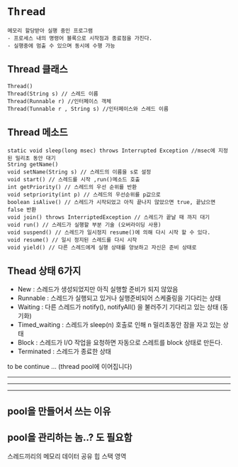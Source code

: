 # `Thread`
    메모리 할당받아 실행 중인 프로그램
    - 프로세스 내의 명령어 블록으로 시작점과 종료점을 가진다.
    - 실행중에 멈출 수 있으며 동시에 수행 가능
    
## Thread 클래스
    Thread()
    Thread(String s) // 스레드 이름
    Thread(Runnable r) //인터페이스 객체
    Thread(Tunnable r , String s) //인터페이스와 스레드 이름

## Thread 메소드
    static void sleep(long msec) throws Interrupted Exception //msec에 지정된 밀리초 동안 대기
    String getName()
    void setName(String s) // 스레드의 이름을 s로 설정
    void start() // 스레드를 시작 ,run()메소드 호출
    int getPriority() // 스레드의 우선 순위를 반환
    void setpriority(int p) // 스레드의 우선순위를 p값으로
    boolean isAlive() // 스레드가 시작되었고 아직 끝나지 않았으면 true, 끝났으면 false 반환
    void join() throws InterriptedException // 스레드가 끝날 때 까지 대기
    void run() // 스레드가 실행할 부분 기술 (오버라이딩 사용)
    void suspend() // 스레드가 일시정지 resume()에 의해 다시 시작 할 수 있다.
    void resume() // 일시 정지된 스레드를 다시 시작
    void yield() // 다른 스레드에게 실행 상태를 양보하고 자신은 준비 상태로

## Thead 상태 6가지
- New : 스레드가 생성되었지만 아직 실행할 준비가 되지 않았음
- Runnable : 스레드가 실행되고 있거나 실행준비되어 스케줄링을 기다리는 상태
- Waiting : 다른 스레드가 notify(), notifyAll() 을 불러주기 기다리고 있는 상태 (동기화)
- Timed_waiting : 스레드가 sleep(n) 호출로 인해 n 밀리초동안 잠을 자고 있는 상태
- Block : 스레드가 I/O 작업을 요청하면 자동으로 스레트를 block 상태로 만든다.
- Terminated : 스레드가 종료한 상태
    





to be continue ...
(thread pool에 이어집니다)


---
---
---
## pool을 만들어서 쓰는 이유
## pool을 관리하는 놈..? 도 필요함
스레드끼리의 메모리 데이터 공유
힙 스택 영역